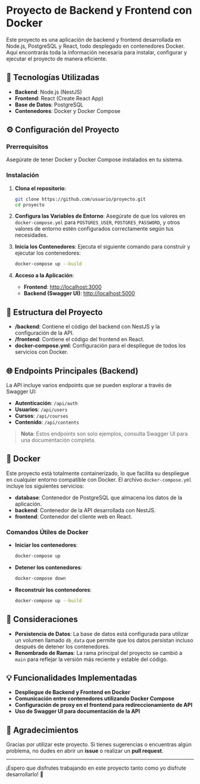 # Proyecto de Backend y Frontend con Docker

Este proyecto es una aplicación de backend y frontend desarrollada en Node.js, PostgreSQL y React, todo desplegado en contenedores Docker. Aquí encontrarás toda la información necesaria para instalar, configurar y ejecutar el proyecto de manera eficiente.

## 🚀 Tecnologías Utilizadas

- **Backend**: Node.js (NestJS)
- **Frontend**: React (Create React App)
- **Base de Datos**: PostgreSQL
- **Contenedores**: Docker y Docker Compose

## ⚙️ Configuración del Proyecto

### Prerrequisitos

Asegúrate de tener Docker y Docker Compose instalados en tu sistema.

### Instalación

1. **Clona el repositorio**:
   ```bash
   git clone https://github.com/usuario/proyecto.git
   cd proyecto
   ```

2. **Configura las Variables de Entorno**: Asegúrate de que los valores en `docker-compose.yml` para `POSTGRES_USER`, `POSTGRES_PASSWORD`, y otros valores de entorno estén configurados correctamente según tus necesidades.

3. **Inicia los Contenedores**: Ejecuta el siguiente comando para construir y ejecutar los contenedores:
   ```bash
   docker-compose up --build
   ```

4. **Acceso a la Aplicación**:
   - **Frontend**: [http://localhost:3000](http://localhost:3000)
   - **Backend (Swagger UI)**: [http://localhost:5000](http://localhost:5000)

## 📝 Estructura del Proyecto

- **/backend**: Contiene el código del backend con NestJS y la configuración de la API.
- **/frontend**: Contiene el código del frontend en React.
- **docker-compose.yml**: Configuración para el despliegue de todos los servicios con Docker.

## 🌐 Endpoints Principales (Backend)

La API incluye varios endpoints que se pueden explorar a través de Swagger UI:

- **Autenticación**: `/api/auth`
- **Usuarios**: `/api/users`
- **Cursos**: `/api/courses`
- **Contenido**: `/api/contents`

> **Nota**: Estos endpoints son solo ejemplos, consulta Swagger UI para una documentación completa.

## 🐳 Docker

Este proyecto está totalmente containerizado, lo que facilita su despliegue en cualquier entorno compatible con Docker. El archivo `docker-compose.yml` incluye los siguientes servicios:

- **database**: Contenedor de PostgreSQL que almacena los datos de la aplicación.
- **backend**: Contenedor de la API desarrollada con NestJS.
- **frontend**: Contenedor del cliente web en React.

### Comandos Útiles de Docker

- **Iniciar los contenedores**:
  ```bash
  docker-compose up
  ```

- **Detener los contenedores**:
  ```bash
  docker-compose down
  ```

- **Reconstruir los contenedores**:
  ```bash
  docker-compose up --build
  ```

## 📄 Consideraciones

- **Persistencia de Datos**: La base de datos está configurada para utilizar un volumen llamado `db_data` que permite que los datos persistan incluso después de detener los contenedores.
- **Renombrado de Ramas**: La rama principal del proyecto se cambió a `main` para reflejar la versión más reciente y estable del código.

## 💡 Funcionalidades Implementadas

- **Despliegue de Backend y Frontend en Docker**
- **Comunicación entre contenedores utilizando Docker Compose**
- **Configuración de proxy en el frontend para redireccionamiento de API**
- **Uso de Swagger UI para documentación de la API**

## 👏 Agradecimientos

Gracias por utilizar este proyecto. Si tienes sugerencias o encuentras algún problema, no dudes en abrir un **issue** o realizar un **pull request**.

---

¡Espero que disfrutes trabajando en este proyecto tanto como yo disfrute desarrollarlo! 🎉
